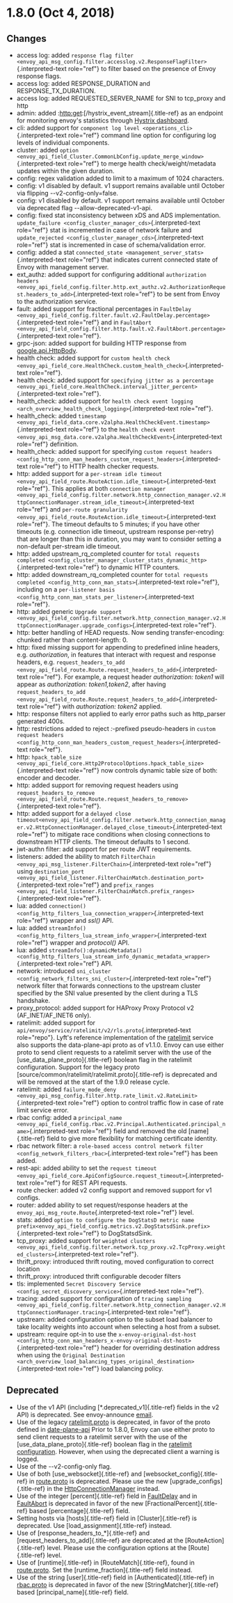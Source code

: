 1.8.0 (Oct 4, 2018)
===================

Changes
-------

-   access log: added
    `response flag filter <envoy_api_msg_config.filter.accesslog.v2.ResponseFlagFilter>`{.interpreted-text
    role="ref"} to filter based on the presence of Envoy response flags.
-   access log: added RESPONSE_DURATION and RESPONSE_TX_DURATION.
-   access log: added REQUESTED_SERVER_NAME for SNI to tcp_proxy and
    http
-   admin: added :<http:get>:[/hystrix_event_stream]{.title-ref} as an
    endpoint for monitoring envoy\'s statistics through [Hystrix
    dashboard](https://github.com/Netflix-Skunkworks/hystrix-dashboard/wiki).
-   cli: added support for
    `component log level <operations_cli>`{.interpreted-text role="ref"}
    command line option for configuring log levels of individual
    components.
-   cluster: added
    `option <envoy_api_field_Cluster.CommonLbConfig.update_merge_window>`{.interpreted-text
    role="ref"} to merge health check/weight/metadata updates within the
    given duration.
-   config: regex validation added to limit to a maximum of 1024
    characters.
-   config: v1 disabled by default. v1 support remains available until
    October via flipping \--v2-config-only=false.
-   config: v1 disabled by default. v1 support remains available until
    October via deprecated flag \--allow-deprecated-v1-api.
-   config: fixed stat inconsistency between xDS and ADS implementation.
    `update_failure <config_cluster_manager_cds>`{.interpreted-text
    role="ref"} stat is incremented in case of network failure and
    `update_rejected <config_cluster_manager_cds>`{.interpreted-text
    role="ref"} stat is incremented in case of schema/validation error.
-   config: added a stat
    `connected_state <management_server_stats>`{.interpreted-text
    role="ref"} that indicates current connected state of Envoy with
    management server.
-   ext_authz: added support for configuring additional
    `authorization headers <envoy_api_field_config.filter.http.ext_authz.v2.AuthorizationRequest.headers_to_add>`{.interpreted-text
    role="ref"} to be sent from Envoy to the authorization service.
-   fault: added support for fractional percentages in
    `FaultDelay <envoy_api_field_config.filter.fault.v2.FaultDelay.percentage>`{.interpreted-text
    role="ref"} and in
    `FaultAbort <envoy_api_field_config.filter.http.fault.v2.FaultAbort.percentage>`{.interpreted-text
    role="ref"}.
-   grpc-json: added support for building HTTP response from
    [google.api.HttpBody](https://github.com/googleapis/googleapis/blob/master/google/api/httpbody.proto).
-   health check: added support for
    `custom health check <envoy_api_field_core.HealthCheck.custom_health_check>`{.interpreted-text
    role="ref"}.
-   health check: added support for
    `specifying jitter as a percentage <envoy_api_field_core.HealthCheck.interval_jitter_percent>`{.interpreted-text
    role="ref"}.
-   health_check: added support for
    `health check event logging <arch_overview_health_check_logging>`{.interpreted-text
    role="ref"}.
-   health_check: added
    `timestamp <envoy_api_field_data.core.v2alpha.HealthCheckEvent.timestamp>`{.interpreted-text
    role="ref"} to the
    `health check event <envoy_api_msg_data.core.v2alpha.HealthCheckEvent>`{.interpreted-text
    role="ref"} definition.
-   health_check: added support for specifying
    `custom request headers <config_http_conn_man_headers_custom_request_headers>`{.interpreted-text
    role="ref"} to HTTP health checker requests.
-   http: added support for a `per-stream idle timeout
    <envoy_api_field_route.RouteAction.idle_timeout>`{.interpreted-text
    role="ref"}. This applies at both `connection manager
    <envoy_api_field_config.filter.network.http_connection_manager.v2.HttpConnectionManager.stream_idle_timeout>`{.interpreted-text
    role="ref"} and
    `per-route granularity <envoy_api_field_route.RouteAction.idle_timeout>`{.interpreted-text
    role="ref"}. The timeout defaults to 5 minutes; if you have other
    timeouts (e.g. connection idle timeout, upstream response per-retry)
    that are longer than this in duration, you may want to consider
    setting a non-default per-stream idle timeout.
-   http: added upstream_rq_completed counter for
    `total requests completed <config_cluster_manager_cluster_stats_dynamic_http>`{.interpreted-text
    role="ref"} to dynamic HTTP counters.
-   http: added downstream_rq_completed counter for
    `total requests completed <config_http_conn_man_stats>`{.interpreted-text
    role="ref"}, including on a
    `per-listener basis <config_http_conn_man_stats_per_listener>`{.interpreted-text
    role="ref"}.
-   http: added generic `Upgrade support
    <envoy_api_field_config.filter.network.http_connection_manager.v2.HttpConnectionManager.upgrade_configs>`{.interpreted-text
    role="ref"}.
-   http: better handling of HEAD requests. Now sending
    transfer-encoding: chunked rather than content-length: 0.
-   http: fixed missing support for appending to predefined inline
    headers, e.g. *authorization*, in features that interact with
    request and response headers, e.g. `request_headers_to_add
    <envoy_api_field_route.Route.request_headers_to_add>`{.interpreted-text
    role="ref"}. For example, a request header *authorization: token1*
    will appear as *authorization: token1,token2*, after having
    `request_headers_to_add
    <envoy_api_field_route.Route.request_headers_to_add>`{.interpreted-text
    role="ref"} with *authorization: token2* applied.
-   http: response filters not applied to early error paths such as
    http_parser generated 400s.
-   http: restrictions added to reject *:*-prefixed pseudo-headers in
    `custom
    request headers <config_http_conn_man_headers_custom_request_headers>`{.interpreted-text
    role="ref"}.
-   http:
    `hpack_table_size <envoy_api_field_core.Http2ProtocolOptions.hpack_table_size>`{.interpreted-text
    role="ref"} now controls dynamic table size of both: encoder and
    decoder.
-   http: added support for removing request headers using
    `request_headers_to_remove
    <envoy_api_field_route.Route.request_headers_to_remove>`{.interpreted-text
    role="ref"}.
-   http: added support for a
    `delayed close timeout<envoy_api_field_config.filter.network.http_connection_manager.v2.HttpConnectionManager.delayed_close_timeout>`{.interpreted-text
    role="ref"} to mitigate race conditions when closing connections to
    downstream HTTP clients. The timeout defaults to 1 second.
-   jwt-authn filter: add support for per route JWT requirements.
-   listeners: added the ability to match
    `FilterChain <envoy_api_msg_listener.FilterChain>`{.interpreted-text
    role="ref"} using
    `destination_port <envoy_api_field_listener.FilterChainMatch.destination_port>`{.interpreted-text
    role="ref"} and
    `prefix_ranges <envoy_api_field_listener.FilterChainMatch.prefix_ranges>`{.interpreted-text
    role="ref"}.
-   lua: added
    `connection() <config_http_filters_lua_connection_wrapper>`{.interpreted-text
    role="ref"} wrapper and *ssl()* API.
-   lua: added
    `streamInfo() <config_http_filters_lua_stream_info_wrapper>`{.interpreted-text
    role="ref"} wrapper and *protocol()* API.
-   lua: added
    `streamInfo():dynamicMetadata() <config_http_filters_lua_stream_info_dynamic_metadata_wrapper>`{.interpreted-text
    role="ref"} API.
-   network: introduced
    `sni_cluster <config_network_filters_sni_cluster>`{.interpreted-text
    role="ref"} network filter that forwards connections to the upstream
    cluster specified by the SNI value presented by the client during a
    TLS handshake.
-   proxy_protocol: added support for HAProxy Proxy Protocol v2
    (AF_INET/AF_INET6 only).
-   ratelimit: added support for
    `api/envoy/service/ratelimit/v2/rls.proto`{.interpreted-text
    role="repo"}. Lyft\'s reference implementation of the
    [ratelimit](https://github.com/lyft/ratelimit) service also supports
    the data-plane-api proto as of v1.1.0. Envoy can use either proto to
    send client requests to a ratelimit server with the use of the
    [use_data_plane_proto]{.title-ref} boolean flag in the ratelimit
    configuration. Support for the legacy proto
    [source/common/ratelimit/ratelimit.proto]{.title-ref} is deprecated
    and will be removed at the start of the 1.9.0 release cycle.
-   ratelimit: added
    `failure_mode_deny <envoy_api_msg_config.filter.http.rate_limit.v2.RateLimit>`{.interpreted-text
    role="ref"} option to control traffic flow in case of rate limit
    service error.
-   rbac config: added a
    `principal_name <envoy_api_field_config.rbac.v2.Principal.Authenticated.principal_name>`{.interpreted-text
    role="ref"} field and removed the old [name]{.title-ref} field to
    give more flexibility for matching certificate identity.
-   rbac network filter: a
    `role-based access control network filter <config_network_filters_rbac>`{.interpreted-text
    role="ref"} has been added.
-   rest-api: added ability to set the
    `request timeout <envoy_api_field_core.ApiConfigSource.request_timeout>`{.interpreted-text
    role="ref"} for REST API requests.
-   route checker: added v2 config support and removed support for v1
    configs.
-   router: added ability to set request/response headers at the
    `envoy_api_msg_route.Route`{.interpreted-text role="ref"} level.
-   stats: added
    `option to configure the DogStatsD metric name prefix<envoy_api_field_config.metrics.v2.DogStatsdSink.prefix>`{.interpreted-text
    role="ref"} to DogStatsdSink.
-   tcp_proxy: added support for
    `weighted clusters <envoy_api_field_config.filter.network.tcp_proxy.v2.TcpProxy.weighted_clusters>`{.interpreted-text
    role="ref"}.
-   thrift_proxy: introduced thrift routing, moved configuration to
    correct location
-   thrift_proxy: introduced thrift configurable decoder filters
-   tls: implemented
    `Secret Discovery Service <config_secret_discovery_service>`{.interpreted-text
    role="ref"}.
-   tracing: added support for configuration of `tracing sampling
    <envoy_api_field_config.filter.network.http_connection_manager.v2.HttpConnectionManager.tracing>`{.interpreted-text
    role="ref"}.
-   upstream: added configuration option to the subset load balancer to
    take locality weights into account when selecting a host from a
    subset.
-   upstream: require opt-in to use the
    `x-envoy-original-dst-host <config_http_conn_man_headers_x-envoy-original-dst-host>`{.interpreted-text
    role="ref"} header for overriding destination address when using the
    `Original Destination <arch_overview_load_balancing_types_original_destination>`{.interpreted-text
    role="ref"} load balancing policy.

Deprecated
----------

-   Use of the v1 API (including [\*.deprecated_v1]{.title-ref} fields
    in the v2 API) is deprecated. See envoy-announce
    [email](https://groups.google.com/forum/#!topic/envoy-announce/oPnYMZw8H4U).
-   Use of the legacy
    [ratelimit.proto](https://github.com/envoyproxy/envoy/blob/b0a518d064c8255e0e20557a8f909b6ff457558f/source/common/ratelimit/ratelimit.proto)
    is deprecated, in favor of the proto defined in
    [date-plane-api](https://github.com/envoyproxy/envoy/blob/master/api/envoy/service/ratelimit/v2/rls.proto)
    Prior to 1.8.0, Envoy can use either proto to send client requests
    to a ratelimit server with the use of the
    [use_data_plane_proto]{.title-ref} boolean flag in the [ratelimit
    configuration](https://github.com/envoyproxy/envoy/blob/master/api/envoy/config/ratelimit/v2/rls.proto).
    However, when using the deprecated client a warning is logged.
-   Use of the \--v2-config-only flag.
-   Use of both [use_websocket]{.title-ref} and
    [websocket_config]{.title-ref} in
    [route.proto](https://github.com/envoyproxy/envoy/blob/master/api/envoy/api/v2/route/route.proto)
    is deprecated. Please use the new [upgrade_configs]{.title-ref} in
    the
    [HttpConnectionManager](https://github.com/envoyproxy/envoy/blob/master/api/envoy/config/filter/network/http_connection_manager/v2/http_connection_manager.proto)
    instead.
-   Use of the integer [percent]{.title-ref} field in
    [FaultDelay](https://github.com/envoyproxy/envoy/blob/master/api/envoy/config/filter/fault/v2/fault.proto)
    and in
    [FaultAbort](https://github.com/envoyproxy/envoy/blob/master/api/envoy/config/filter/http/fault/v2/fault.proto)
    is deprecated in favor of the new [FractionalPercent]{.title-ref}
    based [percentage]{.title-ref} field.
-   Setting hosts via [hosts]{.title-ref} field in [Cluster]{.title-ref}
    is deprecated. Use [load_assignment]{.title-ref} instead.
-   Use of [response_headers_to\_\*]{.title-ref} and
    [request_headers_to_add]{.title-ref} are deprecated at the
    [RouteAction]{.title-ref} level. Please use the configuration
    options at the [Route]{.title-ref} level.
-   Use of [runtime]{.title-ref} in [RouteMatch]{.title-ref}, found in
    [route.proto](https://github.com/envoyproxy/envoy/blob/master/api/envoy/api/v2/route/route.proto).
    Set the [runtime_fraction]{.title-ref} field instead.
-   Use of the string [user]{.title-ref} field in
    [Authenticated]{.title-ref} in
    [rbac.proto](https://github.com/envoyproxy/envoy/blob/master/api/envoy/config/rbac/v2alpha/rbac.proto)
    is deprecated in favor of the new [StringMatcher]{.title-ref} based
    [principal_name]{.title-ref} field.

